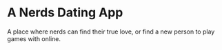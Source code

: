# A Nerds Dating App

A place where nerds can find their true love, or find a new person to play games with online.
